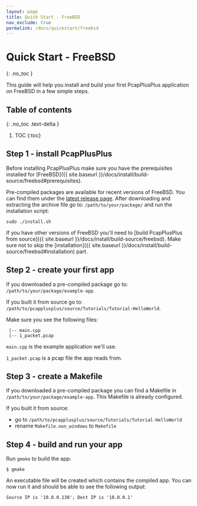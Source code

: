 ```yaml
---
layout: page
title: Quick Start - FreeBSD
nav_exclude: true
permalink: /docs/quickstart/freebsd
---
```


# Quick Start - FreeBSD
{: .no_toc }

This guide will help you install and build your first PcapPlusPlus application on FreeBSD in a few simple steps.

## Table of contents
{: .no_toc .text-delta }

1. TOC
{:toc}

## Step 1 - install PcapPlusPlus

Before installing PcapPlusPlus make sure you have the prerequisites installed for [FreeBSD]({{ site.baseurl }}/docs/install/build-source/freebsd#prerequisites).

Pre-compiled packages are available for recent versions of FreeBSD. You can find them under the [latest release page](https://github.com/seladb/PcapPlusPlus/releases/latest). After downloading and extracting the archive file go to: `/path/to/your/package/` and run the installation script:

```shell
sudo ./install.sh
```

If you have other versions of FreeBSD you'll need to [build PcapPlusPlus from source]({{ site.baseurl }}/docs/install/build-source/freebsd). Make sure not to skip the [installation]({{ site.baseurl }}/docs/install/build-source/freebsd#installation) part.

## Step 2 - create your first app

If you downloaded a pre-compiled package go to: `/path/to/your/package/example-app`.

If you built it from source go to: `/path/to/pcapplusplus/source/Tutorials/Tutorial-HelloWorld`.

Make sure you see the following files:

```shell
 |-- main.cpp
 |-- 1_packet.pcap
```

`main.cpp` is the example application we'll use.

`1_packet.pcap` is a pcap file the app reads from.

## Step 3 - create a Makefile

If you downloaded a pre-compiled package you can find a Makefile in `/path/to/your/package/example-app`. This Makefile is already configured.

If you built it from source:

- go to `/path/to/pcapplusplus/source/Tutorials/Tutorial-HelloWorld`
- rename `Makefile.non_windows` to `Makefile`

## Step 4 - build and run your app

Run `gmake` to build the app:

```shell
$ gmake
```

An executable file will be created which contains the compiled app. You can now run it and should be able to see the following output:

```shell
Source IP is '10.0.0.138'; Dest IP is '10.0.0.1'
```